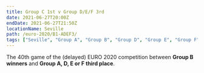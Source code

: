 ```yaml
---
title: Group C 1st v Group D/E/F 3rd
date: 2021-06-27T20:00Z
endDate: 2021-06-27T21:50Z
locationName: Seville
path: /euro-2020/B1-ADEF3/
tags: ["Seville", "Group A", "Group B", "Group D", "Group E", "Group F", "Knockout", "Group of 16", "EURO 2020"]
---
```


The 40th game of the (delayed) EURO 2020 competition between **Group B winners** and **Group A, D, E or F third place**.